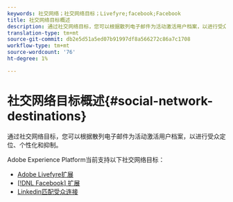 ```yaml
---
keywords: 社交网络；社交网络目标；Livefyre;facebook;Facebook
title: 社交网络目标概述
description: 通过社交网络目标，您可以根据散列电子邮件为活动激活用户档案，以进行受众定位、个性化和抑制。
translation-type: tm+mt
source-git-commit: db2e5d51a5ed07b91997df8a566272c86a7c1708
workflow-type: tm+mt
source-wordcount: '76'
ht-degree: 1%

---
```



# 社交网络目标概述{#social-network-destinations}

通过社交网络目标，您可以根据散列电子邮件为活动激活用户档案，以进行受众定位、个性化和抑制。

Adobe Experience Platform当前支持以下社交网络目标：

- [Adobe Livefyre扩展](./adobe-livefyre.md)
- [[!DNL Facebook] 扩展](./facebook.md)
- [Linkedin匹配受众连接](./linkedin.md)